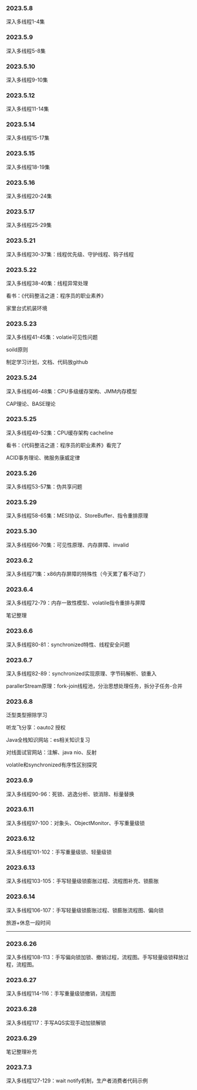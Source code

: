 ### 2023.5.8

深入多线程1-4集

### 2023.5.9

深入多线程5-8集

### 2023.5.10

深入多线程9-10集

### 2023.5.12

深入多线程11-14集

### 2023.5.14

深入多线程15-17集

### 2023.5.15

深入多线程18-19集

### 2023.5.16

深入多线程20-24集

### 2023.5.17

深入多线程25-29集

### 2023.5.21

深入多线程30-37集：线程优先级、守护线程、钩子线程

### 2023.5.22

深入多线程38-40集：线程异常处理

看书：《代码整洁之道：程序员的职业素养》

家里台式机装环境

### 2023.5.23

深入多线程41-45集：volatie可见性问题

soild原则

制定学习计划，文档、代码放github

### 2023.5.24

深入多线程46-48集：CPU多级缓存架构、JMM内存模型

CAP理论、BASE理论

### 2023.5.25

深入多线程49-52集：CPU缓存架构 cacheline

看书：《代码整洁之道：程序员的职业素养》看完了

ACID事务理论、微服务康威定律

### 2023.5.26

深入多线程53-57集：伪共享问题

### 2023.5.29

深入多线程58-65集：MESI协议、StoreBuffer、指令重排原理

### 2023.5.30

深入多线程66-70集：可见性原理、内存屏障、invalid





### 2023.6.2

深入多线程71集：x86内存屏障的特殊性（今天累了看不动了）

### 2023.6.4

深入多线程72-79：内存一致性模型、volatile指令重排与屏障

笔记整理

### 2023.6.6

深入多线程80-81：synchronized特性、线程安全问题

### 2023.6.7

深入多线程82-89：synchronized实现原理、字节码解析、锁重入

parallerStream原理：fork-join线程池，分治思想处理任务，拆分子任务-合并

### 2023.6.8

泛型类型擦除学习

听龙飞分享：oauto2 授权

Java全栈知识网站：es相关知识复习

对线面试官网站：注解、java nio、反射

volatile和synchronized有序性区别探究

### 2023.6.9

深入多线程90-96：死锁、逃逸分析、锁消除、标量替换

### 2023.6.11

深入多线程97-100：对象头、ObjectMonitor、手写重量级锁

### 2023.6.12

深入多线程101-102：手写重量级锁、轻量级锁

### 2023.6.13

深入多线程103-105：手写轻量级锁膨胀过程、流程图补充、锁膨胀

### 2023.6.14

深入多线程106-107：手写轻量级锁膨胀过程、锁膨胀流程图、偏向锁



旅游+休息一段时间

------

### 2023.6.26

深入多线程108-113：手写偏向锁加锁、撤销过程，流程图。手写轻量级锁释放过程，流程图。

### 2023.6.27

深入多线程114-116：手写重量级锁撤销，流程图

### 2023.6.28

深入多线程117：手写AQS实现手动加锁解锁

### 2023.6.29

笔记整理补充



### 2023.7.3

深入多线程127-129：wait notify机制，生产者消费者代码示例